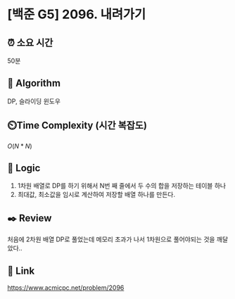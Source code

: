# [백준 G5] 2096. 내려가기

## ⏰ **소요 시간**

50분

## :pushpin: **Algorithm**

DP, 슬라이딩 윈도우

## ⏲️**Time Complexity (시간 복잡도)**

$O(N*N)$

## :round_pushpin: **Logic**
1. 1차원 배열로 DP를 하기 위해서 N번 째 줄에서 두 수의 합을 저장하는 테이블 하나
2. 최대값, 최소값을 임시로 계산하여 저장할 배열 하나를 만든다.

## :black_nib: **Review**
처음에 2차원 배열 DP로 풀었는데 메모리 초과가 나서 1차원으로 풀어야되는 것을 깨달았다..

## 📡 Link

https://www.acmicpc.net/problem/2096